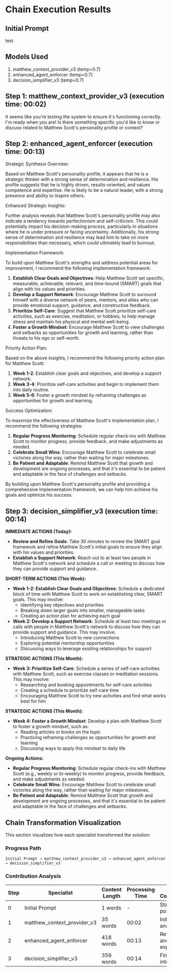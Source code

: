 # Chain Execution Results

## Initial Prompt

test

## Models Used

1. matthew_context_provider_v3 (temp=0.7)
2. enhanced_agent_enforcer (temp=0.7)
3. decision_simplifier_v3 (temp=0.7)

## Step 1: matthew_context_provider_v3 (execution time: 00:02)

It seems like you're testing the system to ensure it's functioning correctly. I'm ready when you are! Is there something specific you'd like to know or discuss related to Matthew Scott's personality profile or context?

## Step 2: enhanced_agent_enforcer (execution time: 00:13)

Strategic Synthesis Overview:

Based on Matthew Scott's personality profile, it appears that he is a strategic thinker with a strong sense of determination and resilience. His profile suggests that he is highly driven, results-oriented, and values competence and expertise. He is likely to be a natural leader, with a strong presence and ability to inspire others.

Enhanced Strategic Insights:

Further analysis reveals that Matthew Scott's personality profile may also indicate a tendency towards perfectionism and self-criticism. This could potentially impact his decision-making process, particularly in situations where he is under pressure or facing uncertainty. Additionally, his strong sense of determination and resilience may lead him to take on more responsibilities than necessary, which could ultimately lead to burnout.

Implementation Framework:

To build upon Matthew Scott's strengths and address potential areas for improvement, I recommend the following implementation framework:

1. **Establish Clear Goals and Objectives**: Help Matthew Scott set specific, measurable, achievable, relevant, and time-bound (SMART) goals that align with his values and priorities.
2. **Develop a Support Network**: Encourage Matthew Scott to surround himself with a diverse network of peers, mentors, and allies who can provide emotional support, guidance, and constructive feedback.
3. **Prioritize Self-Care**: Suggest that Matthew Scott prioritize self-care activities, such as exercise, meditation, or hobbies, to help manage stress and maintain his physical and mental well-being.
4. **Foster a Growth Mindset**: Encourage Matthew Scott to view challenges and setbacks as opportunities for growth and learning, rather than threats to his ego or self-worth.

Priority Action Plan:

Based on the above insights, I recommend the following priority action plan for Matthew Scott:

1. **Week 1-2**: Establish clear goals and objectives, and develop a support network.
2. **Week 3-4**: Prioritize self-care activities and begin to implement them into daily routine.
3. **Week 5-6**: Foster a growth mindset by reframing challenges as opportunities for growth and learning.

Success Optimization:

To maximize the effectiveness of Matthew Scott's implementation plan, I recommend the following strategies:

1. **Regular Progress Monitoring**: Schedule regular check-ins with Matthew Scott to monitor progress, provide feedback, and make adjustments as needed.
2. **Celebrate Small Wins**: Encourage Matthew Scott to celebrate small victories along the way, rather than waiting for major milestones.
3. **Be Patient and Adaptable**: Remind Matthew Scott that growth and development are ongoing processes, and that it's essential to be patient and adaptable in the face of challenges and setbacks.

By building upon Matthew Scott's personality profile and providing a comprehensive implementation framework, we can help him achieve his goals and optimize his success.

## Step 3: decision_simplifier_v3 (execution time: 00:14)

**IMMEDIATE ACTIONS (Today):**

- **Review and Refine Goals**: Take 30 minutes to review the SMART goal framework and refine Matthew Scott's initial goals to ensure they align with his values and priorities.
- **Establish a Support Network**: Reach out to at least two people in Matthew Scott's network and schedule a call or meeting to discuss how they can provide support and guidance.

**SHORT-TERM ACTIONS (This Week):**

- **Week 1-2: Establish Clear Goals and Objectives**: Schedule a dedicated block of time with Matthew Scott to work on establishing clear, SMART goals. This may involve:
	* Identifying key objectives and priorities
	* Breaking down larger goals into smaller, manageable tasks
	* Creating an action plan for achieving each goal
- **Week 2: Develop a Support Network**: Schedule at least two meetings or calls with people in Matthew Scott's network to discuss how they can provide support and guidance. This may involve:
	* Introducing Matthew Scott to new connections
	* Exploring potential mentorship opportunities
	* Discussing ways to leverage existing relationships for support

**STRATEGIC ACTIONS (This Month):**

- **Week 3: Prioritize Self-Care**: Schedule a series of self-care activities with Matthew Scott, such as exercise classes or meditation sessions. This may involve:
	* Researching and booking appointments for self-care activities
	* Creating a schedule to prioritize self-care time
	* Encouraging Matthew Scott to try new activities and find what works best for him

**STRATEGIC ACTIONS (This Month):**

- **Week 4: Foster a Growth Mindset**: Develop a plan with Matthew Scott to foster a growth mindset, such as:
	* Reading articles or books on the topic
	* Practicing reframing challenges as opportunities for growth and learning
	* Discussing ways to apply this mindset to daily life

**Ongoing Actions:**

- **Regular Progress Monitoring**: Schedule regular check-ins with Matthew Scott (e.g., weekly or bi-weekly) to monitor progress, provide feedback, and make adjustments as needed.
- **Celebrate Small Wins**: Encourage Matthew Scott to celebrate small victories along the way, rather than waiting for major milestones.
- **Be Patient and Adaptable**: Remind Matthew Scott that growth and development are ongoing processes, and that it's essential to be patient and adaptable in the face of challenges and setbacks.

## Chain Transformation Visualization

This section visualizes how each specialist transformed the solution:

### Progress Path

```
Initial Prompt → matthew_context_provider_v3 → enhanced_agent_enforcer → decision_simplifier_v3
```

### Contribution Analysis

| Step | Specialist | Content Length | Processing Time | Key Contribution |
|------|------------|----------------|-----------------|------------------|
| 0 | Initial Prompt | 1 words | - | Starting point |
| 1 | matthew_context_provider_v3 | 35 words | 00:02 | Initial analysis |
| 2 | enhanced_agent_enforcer | 418 words | 00:13 | Refinement and expansion |
| 3 | decision_simplifier_v3 | 359 words | 00:14 | Final integration |

